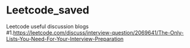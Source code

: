 # Leetcode_saved
Leetcode useful discussion blogs 
  #1.https://leetcode.com/discuss/interview-question/2069641/The-Only-Lists-You-Need-For-Your-Interview-Preparation
